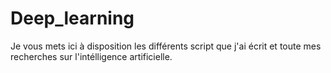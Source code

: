 # Deep_learning

Je vous mets ici à disposition les différents script que j'ai écrit et toute mes recherches sur l'intélligence artificielle. 
